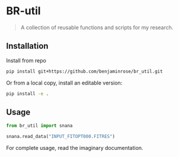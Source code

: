 # BR-util

> A collection of reusable functions and scripts for my research.

## Installation

Install from repo
```bash
pip install git+https://github.com/benjaminrose/br_util.git 
```

Or from a local copy, install an editable version:
```bash
pip install -e .
```

## Usage

```python
from br_util import snana

snana.read_data("INPUT_FITOPT000.FITRES")
```

For complete usage, read the imaginary documentation.